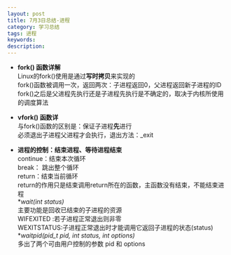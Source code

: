 ```yaml
---
layout: post
title: 7月3日总结-进程
category: 学习总结
tags: 进程
keywords: 
description:
---
```


- **fork() 函数详解**  
 Linux的fork()使用是通过**写时拷贝**来实现的  
 fork()函数被调用一次，返回两次：子进程返回0，父进程返回新子进程的ID  
 fork()之后是父进程先执行还是子进程先执行是不确定的，取决于内核所使用的调度算法  
 
- **vfork() 函数详**  
 与fork()函数的区别是：保证子进程**先**进行  
 必须退出子进程父进程才会执行，退出方法：_exit  
 
- **进程的控制：结束进程、等待进程结束**  
continue：结束本次循环  
break： 跳出整个循环  
return：结束当前循环  
return的作用只是结束调用return所在的函数，主函数没有结束，不能结束进程  
**wait(int *status)**  
主要功能是回收已结束的子进程的资源  
WIFEXITED :若子进程正常退出则非零  
WEXITSTATUS:子进程正常退出时才能调用它返回子进程的状态(status)  
**waitpid(pid_t pid, int *status, int options)**  
多出了两个可由用户控制的参数 pid 和 options  

 
